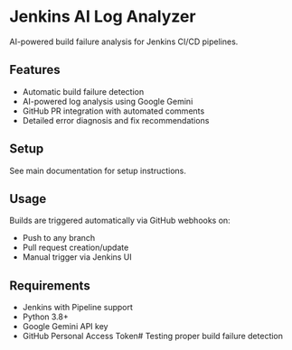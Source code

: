 # Jenkins AI Log Analyzer

AI-powered build failure analysis for Jenkins CI/CD pipelines.

## Features

- Automatic build failure detection
- AI-powered log analysis using Google Gemini
- GitHub PR integration with automated comments
- Detailed error diagnosis and fix recommendations

## Setup

See main documentation for setup instructions.

## Usage

Builds are triggered automatically via GitHub webhooks on:
- Push to any branch
- Pull request creation/update
- Manual trigger via Jenkins UI

## Requirements

- Jenkins with Pipeline support
- Python 3.8+
- Google Gemini API key
- GitHub Personal Access Token# Testing proper build failure detection
